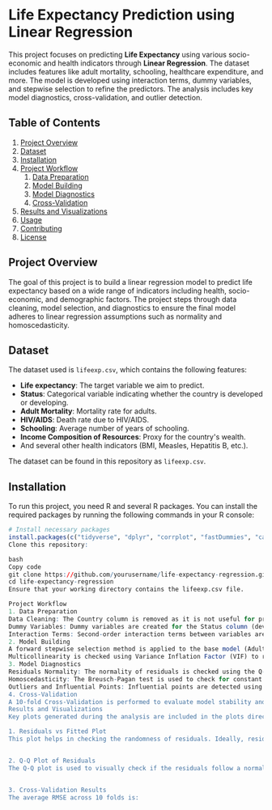 # Life Expectancy Prediction using Linear Regression

This project focuses on predicting **Life Expectancy** using various socio-economic and health indicators through **Linear Regression**. The dataset includes features like adult mortality, schooling, healthcare expenditure, and more. The model is developed using interaction terms, dummy variables, and stepwise selection to refine the predictors. The analysis includes key model diagnostics, cross-validation, and outlier detection.

## Table of Contents
1. [Project Overview](#project-overview)
2. [Dataset](#dataset)
3. [Installation](#installation)
4. [Project Workflow](#project-workflow)
    1. [Data Preparation](#data-preparation)
    2. [Model Building](#model-building)
    3. [Model Diagnostics](#model-diagnostics)
    4. [Cross-Validation](#cross-validation)
5. [Results and Visualizations](#results-and-visualizations)
6. [Usage](#usage)
7. [Contributing](#contributing)
8. [License](#license)

## Project Overview

The goal of this project is to build a linear regression model to predict life expectancy based on a wide range of indicators including health, socio-economic, and demographic factors. The project steps through data cleaning, model selection, and diagnostics to ensure the final model adheres to linear regression assumptions such as normality and homoscedasticity.

## Dataset

The dataset used is `lifeexp.csv`, which contains the following features:

- **Life expectancy**: The target variable we aim to predict.
- **Status**: Categorical variable indicating whether the country is developed or developing.
- **Adult Mortality**: Mortality rate for adults.
- **HIV/AIDS**: Death rate due to HIV/AIDS.
- **Schooling**: Average number of years of schooling.
- **Income Composition of Resources**: Proxy for the country's wealth.
- And several other health indicators (BMI, Measles, Hepatitis B, etc.).

The dataset can be found in this repository as `lifeexp.csv`.

## Installation

To run this project, you need R and several R packages. You can install the required packages by running the following commands in your R console:

```r
# Install necessary packages
install.packages(c("tidyverse", "dplyr", "corrplot", "fastDummies", "car", "Metrics", "olsrr", "leaps", "lmtest"))
Clone this repository:

bash
Copy code
git clone https://github.com/yourusername/life-expectancy-regression.git
cd life-expectancy-regression
Ensure that your working directory contains the lifeexp.csv file.

Project Workflow
1. Data Preparation
Data Cleaning: The Country column is removed as it is not useful for prediction.
Dummy Variables: Dummy variables are created for the Status column (developed vs developing countries).
Interaction Terms: Second-order interaction terms between variables are created to capture complex relationships.
2. Model Building
A forward stepwise selection method is applied to the base model (Adult.Mortality + HIV.AIDS + Income.composition.of.resources) and full model, selecting the most significant predictors and interaction terms.
Multicollinearity is checked using Variance Inflation Factor (VIF) to remove predictors causing multicollinearity.
3. Model Diagnostics
Residuals Normality: The normality of residuals is checked using the Q-Q plot and Shapiro-Wilk test.
Homoscedasticity: The Breusch-Pagan test is used to check for constant variance in residuals.
Outliers and Influential Points: Influential points are detected using Cook's Distance and DFBetas.
4. Cross-Validation
A 10-fold Cross-Validation is performed to evaluate model stability and performance on unseen data, calculating the Root Mean Squared Error (RMSE) for each fold.
Results and Visualizations
Key plots generated during the analysis are included in the plots directory.

1. Residuals vs Fitted Plot
This plot helps in checking the randomness of residuals. Ideally, residuals should be randomly scattered around zero with no clear pattern.


2. Q-Q Plot of Residuals
The Q-Q plot is used to visually check if the residuals follow a normal distribution. Ideally, the points should fall on the 45-degree line.


3. Cross-Validation Results
The average RMSE across 10 folds is:

